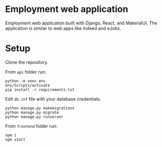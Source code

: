 # Employment web application


Employment web application built with Django, React, and 
MaterialUI. The application is similar to web apps like 
indeed and eJobs.

# Setup


Clone the repository.

From <code>api</code> folder run:

```
python -m venv env 
env/Scripts/activate
pip install -r requirements.txt
```

Edit <code>db.cnf</code> file with your database credentials.

```
python manage.py makemigrations
python manage.py migrate
python manage.py runserver
```

From <code>frontend</code> folder run:

```
npm i
npm start
```

